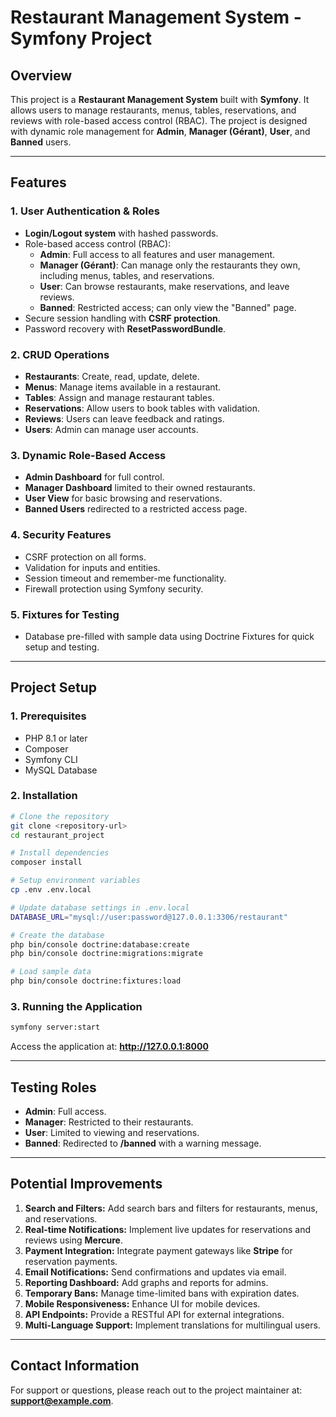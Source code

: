 # Restaurant Management System - Symfony Project

## **Overview**
This project is a **Restaurant Management System** built with **Symfony**. It allows users to manage restaurants, menus, tables, reservations, and reviews with role-based access control (RBAC). The project is designed with dynamic role management for **Admin**, **Manager (Gérant)**, **User**, and **Banned** users.

---

## **Features**

### **1. User Authentication & Roles**
- **Login/Logout system** with hashed passwords.
- Role-based access control (RBAC):
  - **Admin**: Full access to all features and user management.
  - **Manager (Gérant)**: Can manage only the restaurants they own, including menus, tables, and reservations.
  - **User**: Can browse restaurants, make reservations, and leave reviews.
  - **Banned**: Restricted access; can only view the "Banned" page.
- Secure session handling with **CSRF protection**.
- Password recovery with **ResetPasswordBundle**.

### **2. CRUD Operations**
- **Restaurants**: Create, read, update, delete.
- **Menus**: Manage items available in a restaurant.
- **Tables**: Assign and manage restaurant tables.
- **Reservations**: Allow users to book tables with validation.
- **Reviews**: Users can leave feedback and ratings.
- **Users**: Admin can manage user accounts.

### **3. Dynamic Role-Based Access**
- **Admin Dashboard** for full control.
- **Manager Dashboard** limited to their owned restaurants.
- **User View** for basic browsing and reservations.
- **Banned Users** redirected to a restricted access page.

### **4. Security Features**
- CSRF protection on all forms.
- Validation for inputs and entities.
- Session timeout and remember-me functionality.
- Firewall protection using Symfony security.

### **5. Fixtures for Testing**
- Database pre-filled with sample data using Doctrine Fixtures for quick setup and testing.

---

## **Project Setup**

### **1. Prerequisites**
- PHP 8.1 or later
- Composer
- Symfony CLI
- MySQL Database

### **2. Installation**
```bash
# Clone the repository
git clone <repository-url>
cd restaurant_project

# Install dependencies
composer install

# Setup environment variables
cp .env .env.local

# Update database settings in .env.local
DATABASE_URL="mysql://user:password@127.0.0.1:3306/restaurant"

# Create the database
php bin/console doctrine:database:create
php bin/console doctrine:migrations:migrate

# Load sample data
php bin/console doctrine:fixtures:load
```

### **3. Running the Application**
```bash
symfony server:start
```
Access the application at: **http://127.0.0.1:8000**

---

## **Testing Roles**
- **Admin**: Full access.
- **Manager**: Restricted to their restaurants.
- **User**: Limited to viewing and reservations.
- **Banned**: Redirected to **/banned** with a warning message.

---

## **Potential Improvements**
1. **Search and Filters:** Add search bars and filters for restaurants, menus, and reservations.
2. **Real-time Notifications:** Implement live updates for reservations and reviews using **Mercure**.
3. **Payment Integration:** Integrate payment gateways like **Stripe** for reservation payments.
4. **Email Notifications:** Send confirmations and updates via email.
5. **Reporting Dashboard:** Add graphs and reports for admins.
6. **Temporary Bans:** Manage time-limited bans with expiration dates.
7. **Mobile Responsiveness:** Enhance UI for mobile devices.
8. **API Endpoints:** Provide a RESTful API for external integrations.
9. **Multi-Language Support:** Implement translations for multilingual users.

---

## **Contact Information**
For support or questions, please reach out to the project maintainer at: **support@example.com**.

